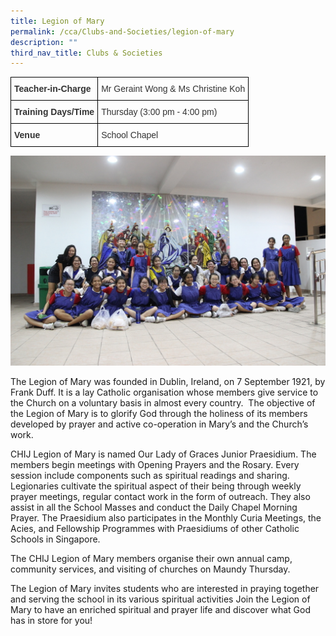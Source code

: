 ```yaml
---
title: Legion of Mary
permalink: /cca/Clubs-and-Societies/legion-of-mary
description: ""
third_nav_title: Clubs & Societies
---
```

<style type="text/css">
.tg  {border-collapse:collapse;border-spacing:0;}
.tg td{border-color:black;border-style:solid;border-width:1px;font-family:Arial, sans-serif;font-size:14px;
  overflow:hidden;padding:10px 5px;word-break:normal;}
.tg th{border-color:black;border-style:solid;border-width:1px;font-family:Arial, sans-serif;font-size:14px;
  font-weight:normal;overflow:hidden;padding:10px 5px;word-break:normal;}
.tg .tg-ujx6{color:#333;text-align:left;vertical-align:top}
.tg .tg-pvk6{color:#333;text-align:left;vertical-align:middle}
.tg .tg-h0uh{color:#333;font-weight:bold;text-align:left;vertical-align:middle}
.tg .tg-osjb{color:#333;font-weight:bold;text-align:left;vertical-align:top}
</style>
<table class="tg">
<thead>
  <tr>
    <th class="tg-h0uh"><span style="color:inherit;background-color:transparent">Teacher-in-Charge</span></th>
    <th class="tg-ujx6"><span style="font-weight:normal">Mr Geraint Wong &amp; Ms Christine Koh</span></th>
  </tr>
</thead>
<tbody>
  <tr>
    <td class="tg-osjb">Training Days/Time<br></td>
    <td class="tg-pvk6"><span style="color:inherit;background-color:transparent">Thursday (3:00 pm - 4:00 pm)</span></td>
  </tr>
  <tr>
    <td class="tg-osjb">Venue</td>
    <td class="tg-pvk6"><span style="color:inherit;background-color:transparent">School Chapel</span></td>
  </tr>
</tbody>
</table>

![](/images/Legion%20of%20Mary%201.jpg)

The Legion of Mary was founded in Dublin, Ireland, on 7 September 1921, by Frank Duff. It is a lay Catholic organisation whose members give service to the Church on a voluntary basis in almost every country.  The objective of the Legion of Mary is to glorify God through the holiness of its members developed by prayer and active co-operation in Mary’s and the Church’s work.

  

CHIJ Legion of Mary is named Our Lady of Graces Junior Praesidium. The members begin meetings with Opening Prayers and the Rosary. Every session include components such as spiritual readings and sharing. Legionaries cultivate the spiritual aspect of their being through weekly prayer meetings, regular contact work in the form of outreach. They also assist in all the School Masses and conduct the Daily Chapel Morning Prayer. The Praesidium also participates in the Monthly Curia Meetings, the Acies, and Fellowship Programmes with Praesidiums of other Catholic Schools in Singapore.

  

The CHIJ Legion of Mary members organise their own annual camp, community services, and visiting of churches on Maundy Thursday.

  

The Legion of Mary invites students who are interested in praying together and serving the school in its various spiritual activities Join the Legion of Mary to have an enriched spiritual and prayer life and discover what God has in store for you!